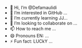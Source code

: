 - 👋 Hi, I’m @Defamaulidi
- 👀 I’m interested in GitHub ...
- 🌱 I’m currently learning JJ...
- 💞️ I’m looking to collaborate on ...
- 📫 How to reach me ...
- 😄 Pronouns EN: ...
- ⚡ Fun fact: LUCkY ...

<!---
Defamaulidi/Defamaulidi is a ✨ special ✨ repository because its `README.md` (this file) appears on your GitHub profile.
You can click the Preview link to take a look at your changes.
--->
